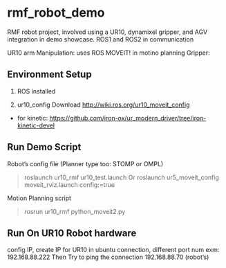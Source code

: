 # rmf_robot_demo
RMF robot project, involved using a UR10, dynamixel gripper, and AGV integration in demo showcase.
ROS1 and ROS2 in communication

UR10 arm Manipulation: uses ROS MOVEIT! in motino planning
Gripper: 


## Environment Setup
1) ROS installed


2) ur10_config Download
http://wiki.ros.org/ur10_moveit_config

* for kinetic:
	https://github.com/iron-ox/ur_modern_driver/tree/iron-kinetic-devel


## Run Demo Script
Robot’s config file (Planner type too: STOMP or OMPL)
> roslaunch ur10_rmf ur10_test.launch
Or 
> roslaunch ur5_moveit_config moveit_rviz.launch config:=true

Motion Planning script
> rosrun ur10_rmf python_moveit2.py



## Run On UR10 Robot hardware
config IP, create IP for UR10 in ubuntu connection, different port num exm: 192.168.88.222
Then Try to ping the connection 192.168.88.70 (robot’s)


